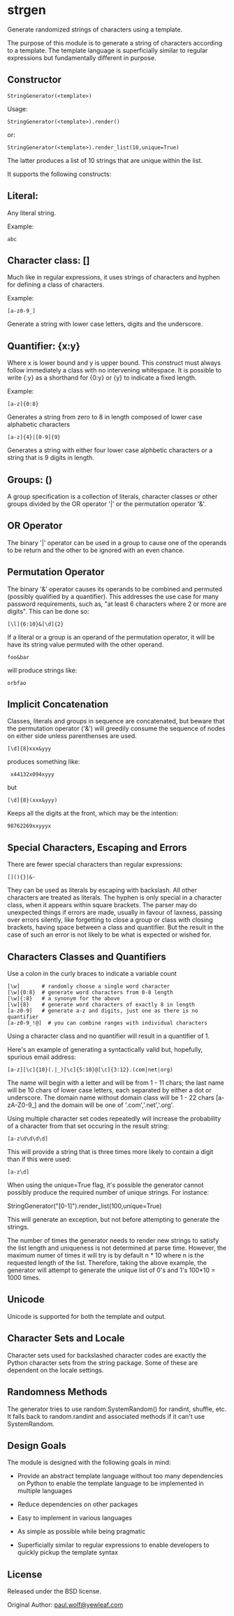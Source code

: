 strgen
======
Generate randomized strings of characters using a template.

The purpose of this module is to generate a string of characters
according to a template.  The template language is superficially
similar to regular expressions but fundamentally different in
purpose.

Constructor
-----------

    StringGenerator(<template>)

Usage:

    StringGenerator(<template>).render()

or:

    StringGenerator(<template>).render_list(10,unique=True)

The latter produces a list of 10 strings that are unique within the list.

It supports the following constructs:

Literal: <any string>
---------------------
Any literal string. 

Example:

    abc

Character class: [<class specification>]
----------------------------------------
Much like in regular expressions, it uses strings of characters
and hyphen for defining a class of characters.

Example:

    [a-z0-9_]

Generate a string with lower case letters, digits and the underscore.

Quantifier: {x:y} 
----------------- 
Where x is lower bound and y is upper bound. This construct must
always follow immediately a class with no intervening
whitespace. It is possible to write {:y} as a shorthand for {0:y}
or {y} to indicate a fixed length.

Example: 

    [a-z]{0:8}

Generates a string from zero to 8 in length composed of lower case
alphabetic characters

    [a-z]{4}|[0-9]{9}

Generates a string with either four lower case alphbetic
characters or a string that is 9 digits in length.

Groups:  (<group sepcification>)
--------------------------------
A group specification is a collection of literals, character
classes or other groups divided by the OR operator '|' or the
permutation operator '&'.

OR Operator
-----------
The binary '|' operator can be used in a group to cause one of the
operands to be return and the other to be ignored with an even
chance.

Permutation Operator
--------------------
The binary '&' operator causes its operands to be combined and
permuted (possibly qualified by a quantifier).  This addresses the
use case for many password requirements, such as, "at least 6
characters where 2 or more are digits". This can be done so:

    [\l]{6:10}&[\d]{2}

If a literal or a group is an operand of the permutation operator,
it will be have its string value permuted with the other operand.

    foo&bar

will produce strings like: 

    orbfao

Implicit Concatenation 
---------------------- 
Classes, literals and groups in sequence are concatenated, but
beware that the permutation operator ('&') will greedily consume
the sequence of nodes on either side unless parenthenses are used.

    [\d]{8}xxx&yyy

produces something like: 

     x44132x094xyyy

but

    [\d]{8}(xxx&yyy)

Keeps all the digits at the front, which may be the intention:

    98762269xxyyyx

Special Characters, Escaping and Errors
---------------------------------------
There are fewer special characters than regular expressions: 

    [](){}|&-

They can be used as literals by escaping with backslash. All other
characters are treated as literals.  The hyphen is only special in
a character class, when it appears within square brackets. The
parser may do unexpected things if errors are made, usually in
favour of laxness, passing over errors silently, like forgetting
to close a group or class with closing brackets, having space
between a class and quantifier.  But the result in the case of
such an error is not likely to be what is expected or wished for.

Characters Classes and Quantifiers
----------------------------------
Use a colon in the curly braces to indicate a variable count

    [\w]       # randomly choose a single word character
    [\w]{0:8}  # generate word characters from 0-8 length 
    [\w]{:8}   # a synonym for the above
    [\w]{8}    # generate word characters of exactly 8 in length
    [a-z0-9]   # generate a-z and digits, just one as there is no quantifier
    [a-z0-9_!@]  # you can combine ranges with individual characters

Using a character class and no quantifier will result in a quantifier of 1. 

Here's an example of generating a syntactically valid but, hopefully, spurious email address: 

    [a-z][\c]{10}(.|_)[\c]{5:10}@[\c]{3:12}.(com|net|org)

The name will begin with a letter and will be from 1 - 11 chars; the last name will be 10 chars
of lower case letters, each separated by either a dot or underscore. 
The domain name without domain class will be 1 - 22 chars [a-zA-Z0-9_] and the domain will be
one of '.com','.net','.org'.

Using multiple character set codes repeatedly will increase the probability of a character
from that set occuring in the result string: 

    [a-z\d\d\d\d]

This will provide a string that is three times more likely to contain a digit than 
if this were used: 

    [a-z\d]

When using the unique=True flag, it's possible the generator cannot possibly produce the
required number of unique strings. For instance: 

   StringGenerator("[0-1]").render_list(100,unique=True)

This will generate an exception, but not before attempting to generate the strings. 

The number of times the generator needs to render new strings to
satisfy the list length and uniqueness is not determined at parse
time. However, the maximum numer of times it will try is by
default n * 10 where n is the requested length of the
list. Therefore, taking the above example, the generator will
attempt to generate the unique list of 0's and 1's 100*10 = 1000 times.

Unicode
-------
Unicode is supported for both the template and output. 

Character Sets and Locale 
------------------------- 
Character sets used for backslashed character codes are exactly the
Python character sets from the string package. Some of these are
dependent on the locale settings. 

Randomness Methods
------------------
The generator tries to use random.SystemRandom() for randint,
shuffle, etc. It falls back to random.randint and associated
methods if it can't use SystemRandom.

Design Goals
------------
The module is designed with the following goals in mind:

* Provide an abstract template language without too many
  dependencies on Python to enable the template language to be
  implemented in multiple languages

* Reduce dependencies on other packages

* Easy to implement in various languages 

* As simple as possible while being pragmatic

* Superficially similar to regular expressions to enable
  developers to quickly pickup the template syntax


License
-------
Released under the BSD license. 


Original Author: paul.wolf@yewleaf.com

